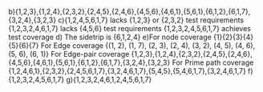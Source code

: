 b){1,2,3},{1,2,4},{2,3,2},{2,4,5},{2,4,6},{4,5,6},{4,6,1},{5,6,1},{6,1,2},{6,1,7},{3,2,4},{3,2,3}
c){1,2,4,5,6,1,7} lacks {1,2,3} or {2,3,2} test requirements
{1,2,3,2,4,6,1,7} lacks {4,5,6} test requirements
{1,2,3,2,4,5,6,1,7} achieves test coverage
d) The sidetrip is {6,1,2,4}
e)For node coverage {1}{2}{3}{4}{5}{6}{7}
For Edge coverage  {(1, 2), (1, 7), (2, 3), (2, 4), (3, 2), (4, 5), (4, 6), (5, 6), (6, 1)}
For Edge-pair coverage {1,2,3},{1,2,4},{2,3,2},{2,4,5},{2,4,6},{4,5,6},{4,6,1},{5,6,1},{6,1,2},{6,1,7},{3,2,4},{3,2,3}
For Prime path coverage
{1,2,4,6,1},{2,3,2},{2,4,5,6,1,7},{3,2,4,6,1,7},{5,4,5},{5,4,6,1,7},{3,2,4,6,1,7}
f){1,2,3,2,4,5,6,1,7}
g){1,2,3,2,4,6,1,2,4,5,6,1,7}
